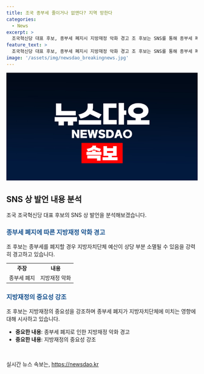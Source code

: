 ```yaml
---
title: 조국 종부세 줄이거나 없앤다? 지역 망한다
categories:
  - News
excerpt: >
  조국혁신당 대표 후보, 종부세 폐지시 지방재정 악화 경고 조 후보는 SNS를 통해 종부세 폐지로 인한 지방재정 악화 가능성을 경고했다. 이는 이재명 후보의 세제 개편 발언에 대한 응답으로, 논의가 계속되는 가운데 조 후보는 종부세와 금투세의 변동 없이 시행해야 한다는 입장을 강조했다.
feature_text: >
  조국혁신당 대표 후보, 종부세 폐지시 지방재정 악화 경고 조 후보는 SNS를 통해 종부세 폐지로 인한 지방재정 악화 가능성을 경고했다. 이는 이재명 후보의 세제 개편 발언에 대한 응답으로, 논의가 계속되는 가운데 조 후보는 종부세와 금투세의 변동 없이 시행해야 한다는 입장을 강조했다.
image: '/assets/img/newsdao_breakingnews.jpg'
---
```


<p><img src="/assets/img/newsdao_breakingnews.jpg" alt="pcversion 속보" /></p>

<h2 data-ke-size="size26">SNS 상 발언 내용 분석</h2>

<p data-ke-size="size16">조국 조국혁신당 대표 후보의 SNS 상 발언을 분석해보겠습니다.</p>

<h3><b><span style="color: #1a5490;">종부세 폐지에 따른 지방재정 악화 경고</span></b></h3>

<p data-ke-size="size16">조 후보는 종부세를 폐지할 경우 지방자치단체 예산이 상당 부분 소멸될 수 있음을 강력히 경고하고 있습니다.</p>

<table>
    <tr>
        <td style="text-align: center; height: 17px;"><b>주장</b></td>
        <td style="text-align: center; height: 17px;"><b>내용</b></td>
    </tr>
    <tr>
        <td style="text-align: center;">종부세 폐지</td>
        <td style="text-align: center;">지방재정 악화</td>
    </tr>
</table>

<h3><b><span style="color: #1a5490;">지방재정의 중요성 강조</span></b></h3>

<p data-ke-size="size16">조 후보는 지방재정의 중요성을 강조하며 종부세 폐지가 지방자치단체에 미치는 영향에 대해 시사하고 있습니다.</p>

<ul>
    <li><b>중요한 내용</b>: 종부세 폐지로 인한 지방재정 악화 경고</li>
    <li><b>중요한 내용</b>: 지방재정의 중요성 강조</li>
</ul>

<p data-ke-size="size16">&nbsp;</p>
실시간 뉴스 속보는, <a href="https://newsdao.kr" rel="dofollow">https://newsdao.kr</a>



